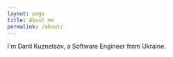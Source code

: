 ```yaml
---
layout: page
title: About me
permalink: /about/
---
```


I'm Danil Kuznetsov, a Software Engineer from Ukraine.